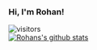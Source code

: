 ### Hi, I'm Rohan!

![visitors](https://visitor-badge.glitch.me/badge?page_id=unityrohan.visitor-badge)
<br>
[![Rohans's github stats](https://github-readme-stats.vercel.app/api?username=UnityRohan)](https://github.com/anuraghazra/github-readme-stats)

